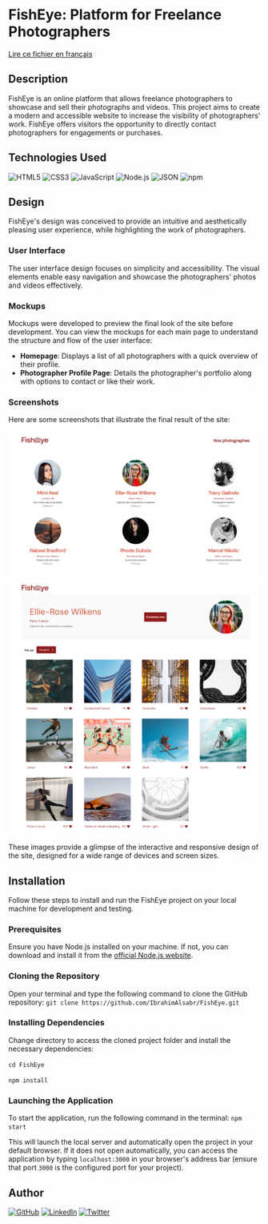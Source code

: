 # FishEye: Platform for Freelance Photographers

[Lire ce fichier en français](./README_FR.md)

## Description

FishEye is an online platform that allows freelance photographers to showcase and sell their photographs and videos. This project aims to create a modern and accessible website to increase the visibility of photographers' work. FishEye offers visitors the opportunity to directly contact photographers for engagements or purchases.

## Technologies Used

![HTML5](https://img.shields.io/badge/HTML5-E34F26?style=for-the-badge&logo=html5&logoColor=white)
![CSS3](https://img.shields.io/badge/CSS3-1572B6?style=for-the-badge&logo=css3&logoColor=white)
![JavaScript](https://img.shields.io/badge/JavaScript-F7DF1E?style=for-the-badge&logo=javascript&logoColor=black)
![Node.js](https://img.shields.io/badge/Node.js-43853D?style=for-the-badge&logo=node-dot-js&logoColor=white)
![JSON](https://img.shields.io/badge/JSON-000000?style=for-the-badge&logo=json&logoColor=white)
![npm](https://img.shields.io/badge/npm-CB3837?style=for-the-badge&logo=npm&logoColor=white)

## Design

FishEye's design was conceived to provide an intuitive and aesthetically pleasing user experience, while highlighting the work of photographers.

### User Interface

The user interface design focuses on simplicity and accessibility. The visual elements enable easy navigation and showcase the photographers' photos and videos effectively.

### Mockups

Mockups were developed to preview the final look of the site before development. You can view the mockups for each main page to understand the structure and flow of the user interface:

-   **Homepage**: Displays a list of all photographers with a quick overview of their profile.
-   **Photographer Profile Page**: Details the photographer's portfolio along with options to contact or like their work.

### Screenshots

Here are some screenshots that illustrate the final result of the site:

![Homepage](./assets/screen02.png)
![Profile Page](./assets/screen01.png)

These images provide a glimpse of the interactive and responsive design of the site, designed for a wide range of devices and screen sizes.

## Installation

Follow these steps to install and run the FishEye project on your local machine for development and testing.

### Prerequisites

Ensure you have Node.js installed on your machine. If not, you can download and install it from the [official Node.js website](https://nodejs.org/).

### Cloning the Repository

Open your terminal and type the following command to clone the GitHub repository:
`git clone https://github.com/IbrahimAlsabr/FishEye.git`

### Installing Dependencies

Change directory to access the cloned project folder and install the necessary dependencies:

`cd FishEye`

`npm install`

### Launching the Application

To start the application, run the following command in the terminal: `npm start`

This will launch the local server and automatically open the project in your default browser. If it does not open automatically, you can access the application by typing `localhost:3000` in your browser's address bar (ensure that port `3000` is the configured port for your project).

## Author

[![GitHub](https://img.shields.io/badge/GitHub-100000?style=for-the-badge&logo=github&logoColor=white)](https://github.com/IbrahimAlsabr) [![LinkedIn](https://img.shields.io/badge/LinkedIn-0077B5?style=for-the-badge&logo=linkedin&logoColor=white)](https://www.linkedin.com/in/ibrahim-alsabr-188939231/) [![Twitter](https://img.shields.io/badge/Twitter-1DA1F2?style=for-the-badge&logo=twitter&logoColor=white)](https://twitter.com/home?lang=en)
